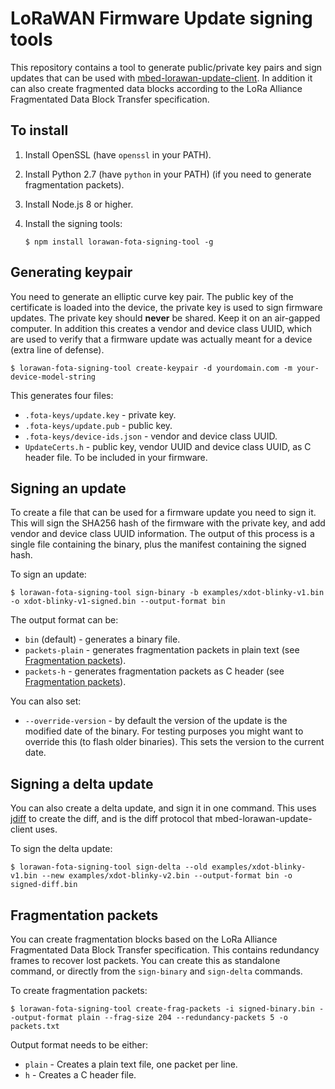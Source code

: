 # LoRaWAN Firmware Update signing tools

This repository contains a tool to generate public/private key pairs and sign updates that can be used with [mbed-lorawan-update-client](https://github.com/janjongboom/mbed-lorawan-update-client). In addition it can also create fragmented data blocks according to the LoRa Alliance Fragmentated Data Block Transfer specification.

## To install

1. Install OpenSSL (have `openssl` in your PATH).
1. Install Python 2.7 (have `python` in your PATH) (if you need to generate fragmentation packets).
1. Install Node.js 8 or higher.
1. Install the signing tools:

    ```
    $ npm install lorawan-fota-signing-tool -g
    ```

## Generating keypair

You need to generate an elliptic curve key pair. The public key of the certificate is loaded into the device, the private key is used to sign firmware updates. The private key should **never** be shared. Keep it on an air-gapped computer. In addition this creates a vendor and device class UUID, which are used to verify that a firmware update was actually meant for a device (extra line of defense).

```
$ lorawan-fota-signing-tool create-keypair -d yourdomain.com -m your-device-model-string
```

This generates four files:

* `.fota-keys/update.key` - private key.
* `.fota-keys/update.pub` - public key.
* `.fota-keys/device-ids.json` - vendor and device class UUID.
* `UpdateCerts.h` - public key, vendor UUID and device class UUID, as C header file. To be included in your firmware.

## Signing an update

To create a file that can be used for a firmware update you need to sign it. This will sign the SHA256 hash of the firmware with the private key, and add vendor and device class UUID information. The output of this process is a single file containing the binary, plus the manifest containing the signed hash.

To sign an update:

```
$ lorawan-fota-signing-tool sign-binary -b examples/xdot-blinky-v1.bin -o xdot-blinky-v1-signed.bin --output-format bin
```

The output format can be:

* `bin` (default) - generates a binary file.
* `packets-plain` - generates fragmentation packets in plain text (see [Fragmentation packets](#fragmentation-packets)).
* `packets-h` - generates fragmentation packets as C header (see [Fragmentation packets](#fragmentation-packets)).

You can also set:

* `--override-version` - by default the version of the update is the modified date of the binary. For testing purposes you might want to override this (to flash older binaries). This sets the version to the current date.

## Signing a delta update

You can also create a delta update, and sign it in one command. This uses [jdiff](https://github.com/janjongboom/jdiff-js) to create the diff, and is the diff protocol that mbed-lorawan-update-client uses.

To sign the delta update:

```
$ lorawan-fota-signing-tool sign-delta --old examples/xdot-blinky-v1.bin --new examples/xdot-blinky-v2.bin --output-format bin -o signed-diff.bin
```

## Fragmentation packets

You can create fragmentation blocks based on the LoRa Alliance Fragmentated Data Block Transfer specification. This contains redundancy frames to recover lost packets. You can create this as standalone command, or directly from the `sign-binary` and `sign-delta` commands.

To create fragmentation packets:

```
$ lorawan-fota-signing-tool create-frag-packets -i signed-binary.bin --output-format plain --frag-size 204 --redundancy-packets 5 -o packets.txt
```

Output format needs to be either:

* `plain` - Creates a plain text file, one packet per line.
* `h` - Creates a C header file.
